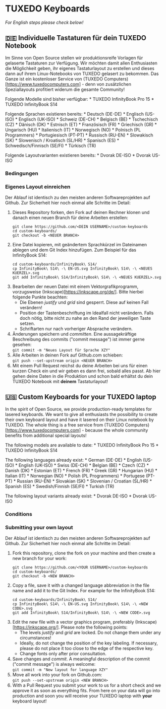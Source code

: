 # TUXEDO Keyboards

*For English steps please check below!*

## 🇩🇪 Individuelle Tastaturen für dein TUXEDO Notebook

Im Sinne von Open Source stellen wir produktionsreife Vorlagen für gelaserte Tastaturen zur Verfügung. Wir möchten damit allen Enthusiasten die Möglichkeit geben, ihr eigenes Tastaturlayout zu erstellen und dieses dann auf ihrem Linux-Notebooks von TUXEDO gelasert zu bekommen. Das Ganze ist ein kostenloser Service von (TUXEDO Computers)[https://www.tuxedocomputers.com] - denn von zusätzlichen Speziallayouts profitiert widerum die gesamte Community!

Folgende Modelle sind bisher verfügbar:
    * TUXEDO InfinityBook Pro 15
    * TUXEDO InfinityBook S14

Folgende Sprachen existieren bereits:
    * Deutsch (DE-DE)
    * Englisch (US-ISO)
    * Englisch (UK-ISO)
    * Schweiz (DE-CH)
    * Belgisch (BE)
    * Tschechisch (CZ)
    * Dänisch (DK)
    * Estnisch (ET)
    * Französisch (FR)
    * Griechisch (GR)
    * Ungarisch (HU)
    * Italienisch (IT)
    * Norwegisch (NO)
    * Polnisch (PL Programmers)
    * Portugiesisch (PT-PT)
    * Russisch (RU-EN)
    * Slowakisch (SK)
    * Slowenisch / Kroatisch (SL/HR)
    * Spanisch (ES)
    * Schwedisch/Finnisch (SE/FI)
    * Türkisch (TR)

Folgende Layoutvarianten existieren bereits:
    * Dvorak DE-ISO
    * Dvorak US-ISO

### Bedingungen

    
### Eigenes Layout einreichen
Der Ablauf ist identisch zu den meisten anderen Softwareprojekten auf Github. Zur Sicherheit hier noch einmal alle Schritte im Detail:

 1. Dieses Repository forken, den Fork auf deinen Rechner klonen und danach einen neuen Branch für deine Arbeiten erstellen: <br />
    ```
    git clone https://github.com/<DEIN USERNAME>/custom-keyboards
    cd custom-keyboards/
    git checkout -b <NEUER BRANCH>
    ```
 2. Eine Datei kopieren, mit geändertem Sprachkürzel im Dateinamen ablegen und dem Git Index hinzufügen. Zum Beispiel für das InfinityBook S14: <br />
    ```
    cd custom-keyboards/InfinityBook\ S14/
    cp InfinityBook\ S14\ -\ EN-US.svg InfinityBook\ S14\ -\ <NEUES KUERZEL>.svg
    git add InfinityBook\ S14/InfinityBook\ S14\ -\ <NEUES KUERZEL>.svg
    ```
 3. Bearbeiten der neuen Datei mit einem Vektorgrafikprogramm, vorzugsweise (Inkscape)[https://inkscape.org/de/]. Bitte hierbei folgende Punkte beachten:
    * Die Ebenen *justify* und *grid* sind gesperrt. Diese auf keinen Fall verändern!
    * Position der Tastenbeschriftung im Idealfall nicht verändern. Falls doch nötig, bitte nicht zu nahe an den Rand der jeweiligen Taste setzen.
    * Schriftarten nur nach vorheriger Absprache verändern.
 4. Änderungen speichern und *committen*. Eine aussagekräftige Beschreibung des commits ("commit message") ist immer gerne gesehen: <br />
    `git commit -m "Neues Layout für Sprache XZY"` 
 5. Alle Arbeiten in deinen Fork auf Github.com schieben: <br />
    `git push --set-upstream origin <NEUER BRANCH>`
 6. Mit einem Pull Request reichst du deine Arbeiten bei uns für einen kurzen Check ein und wir geben es dann frei, sobald alles passt. Ab hier gehen deine Daten in die Produktion und schon bald erhältst du dein TUXEDO Notebook mit **deinem** Tastaturlayout!
 
## 🇺🇸 Custom Keyboards for your TUXEDO laptop

In the spirit of Open Source, we provide production-ready templates for lasered keyboards. We want to give all enthusiasts the possibility to create their own keyboard layout and have it lasered on their Linux notebook by TUXEDO. The whole thing is a free service from (TUXEDO Computers)[https://www.tuxedocomputers.com] - because the whole community benefits from additional special layouts!

The following models are available to date:
    * TUXEDO InfinityBook Pro 15
    * TUXEDO InfinityBook S14

The following languages already exist:
    * German (DE-DE)
    * English (US-ISO)
    * English (UK-ISO)
    * Swiss (DE-CH)
    * Belgian (BE)
    * Czech (CZ)
    * Danish (DK)
    * Estonian (ET)
    * French (FR)
    * Greek (GR)
    * Hungarian (HU)
    * Italian (IT)
    * Norwegian (NO)
    * Polish (PL Programmers)
    * Portugese (PT-PT)
    * Russian (RU-EN)
    * Slovakian (SK)
    * Slovenian / Croatian (SL/HR)
    * Spanish (ES)
    * Swedish/Finnish (SE/FI)
    * Turkish (TR)

The following layout variants already exist:
    * Dvorak DE-ISO
    * Dvorak US-ISO
    
### Conditions

### Submitting your own layout
Der Ablauf ist identisch zu den meisten anderen Softwareprojekten auf Github. Zur Sicherheit hier noch einmal alle Schritte im Detail:

 1. Fork this repository, clone the fork on your machine and then create a new branch for your work: <br />
    ```
    git clone https://github.com/<YOUR USERNAME>/custom-keyboards
    cd custom-keyboards/
    git checkout -b <NEW BRANCH>
    ```
 2. Copy a file, save it with a changed language abbreviation in the file name and add it to the Git Index. For example for the InfinityBook S14: <br />
    ```
    cd custom-keyboards/InfinityBook\ S14/
    cp InfinityBook\ S14\ -\ EN-US.svg InfinityBook\ S14\ -\ <NEW CODE>.svg
    git add InfinityBook\ S14/InfinityBook\ S14\ -\ <NEW CODE>.svg
    ```
 3. Edit the new file with a vector graphics program, preferably (Inkscape) [https://inkscape.org/]. Please note the following points:
    * The levels *justify* and *grid* are locked. Do not change them under any circumstances!
    * Ideally, do not change the position of the key labeling. If necessary, please do not place it too close to the edge of the respective key.
    * Change fonts only after prior consultation.
 4. Save changes and *commit*. A meaningful description of the commit ("commit message") is always welcome: <br />
    `git commit -m "New layout for language XZY"` 
 5. Move all work into your fork on Github.com: <br />
    `git push --set-upstream origin <NEW BRANCH>`
 6. With a Pull Request you submit your work to us for a short check and we approve it as soon as everything fits. From here on your data will go into production and soon you will receive your TUXEDO laptop with **your** keyboard layout!

